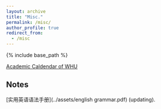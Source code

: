 ```yaml
---
layout: archive
title: "Misc."
permalink: /misc/
author_profile: true
redirect_from:
  - /misc
---
```


{% include base_path %}

[Academic Caldendar of WHU](https://uc.whu.edu.cn/xl.htm)

## Notes

[实用英语语法手册](../assets/english grammar.pdf) (updating).
